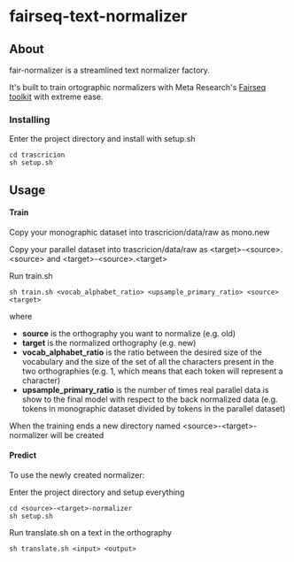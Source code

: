 # fairseq-text-normalizer

## About
fair-normalizer is a streamlined text normalizer factory. 

It's built to train ortographic normalizers with Meta Research's [Fairseq toolkit](https://github.com/facebookresearch/fairseq) with extreme ease.

### Installing

Enter the project directory and install with setup.sh

```
cd trascricion
sh setup.sh
```

## Usage

#### Train
Copy your monographic dataset into trascricion/data/raw as mono.new

Copy your parallel dataset into trascricion/data/raw as \<target\>-\<source\>.\<source\> and \<target\>-\<source\>.\<target\>

Run train.sh

```
sh train.sh <vocab_alphabet_ratio> <upsample_primary_ratio> <source> <target>
```

where 
- **source** is the orthography you want to normalize (e.g. old)
- **target** is the normalized orthography (e.g. new)
- **vocab_alphabet_ratio** is the ratio between the desired size of the vocabulary and the size of the set of all the characters present in the two orthographies (e.g. 1, which means that each token will represent a character)
- **upsample_primary_ratio** is the number of times real parallel data is show to the final model with respect to the back normalized data (e.g. tokens in monographic dataset divided by tokens in the parallel dataset)

When the training ends a new directory named \<source\>-\<target\>-normalizer will be created

#### Predict
To use the newly created normalizer:

Enter the project directory and setup everything
```
cd <source>-<target>-normalizer
sh setup.sh
```

Run translate.sh on a text in the <source> orthography
```
sh translate.sh <input> <output>
```
